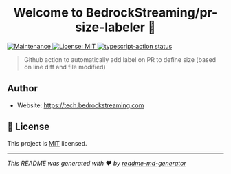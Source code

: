 <h1 align="center">Welcome to BedrockStreaming/pr-size-labeler 👋</h1>
<p>
  <a href="https://github.com/BedrockStreaming/pr-size-labeler/graphs/commit-activity" target="_blank">
    <img alt="Maintenance" src="https://img.shields.io/badge/Maintained%3F-yes-green.svg" />
  </a>
  <a href="https://github.com/BedrockStreaming/pr-size-labeler/blob/master/LICENSE" target="_blank">
    <img alt="License: MIT" src="https://img.shields.io/github/license/actions/BedrockStreaming/pr-size-labeler" />
  </a>
  <a href="https://github.com/BedrockStreaming/pr-size-labeler/actions">
    <img alt="typescript-action status" src="https://github.com/BedrockStreaming/pr-size-labeler/workflows/test/badge.svg">
  </a>
</p>

> Github action to automatically add label on PR to define size (based on line diff and file modified)

## Author

- Website: https://tech.bedrockstreaming.com

## 📝 License

This project is [MIT](https://github.com/BedrockStreaming/pr-size-labeler/blob/master/LICENSE) licensed.

---

_This README was generated with ❤️ by [readme-md-generator](https://github.com/kefranabg/readme-md-generator)_

